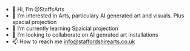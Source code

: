 - 👋 Hi, I’m @StaffsArts
- 👀 I’m interested in Arts, particulary AI generated art and visuals.  Plus spacial projection
- 🌱 I’m currently learning Spaicial projection
- 💞️ I’m looking to collaborate on AI genrated art installations
- 📫 How to reach me info@staffordshirearts.co.uk
<!---
StaffsArts/StaffsArts is a ✨ special ✨ repository because its `README.md` (this file) appears on your GitHub profile.
You can click the Preview link to take a look at your changes.
--->
